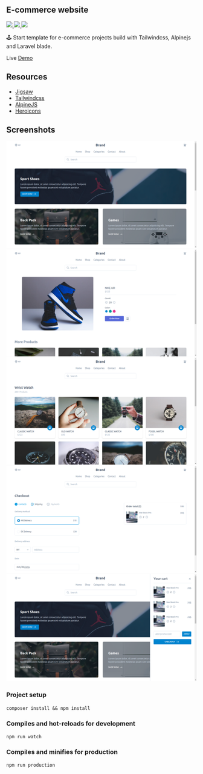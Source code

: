 ## E-commerce website
<a href="https://github.com/tailwindcomponents/e-commerce/blob/master/LICENSE.md">
    <img src="https://img.shields.io/github/license/tailwindcomponents/e-commerce">
</a>
<a href="https://github.com/tailwindcomponents/e-commerce/stargazers">
    <img src="https://img.shields.io/github/stars/tailwindcomponents/e-commerce">
</a>
<a href="https://twitter.com/TwComponents">
    <img src="https://img.shields.io/twitter/url?label=Tailwindcomponents&style=social&url=https%3A%2F%2Ftwitter.com%2FTwComponents">
</a>

🕹 Start template for e-commerce projects build with Tailwindcss, Alpinejs and Laravel blade.

Live [Demo](https://ecommerce-tailwindcomponents.netlify.app)

## Resources
- [Jigsaw](https://jigsaw.tighten.co)
- [Tailwindcss](https://tailwindcss.com)
- [AlpineJS](https://github.com/alpinejs/alpine)
- [Heroicons](https://heroicons.dev)

## Screenshots

<img src="screenshots/home.png">

<img src="screenshots/product.png">

<img src="screenshots/products.png">

<img src="screenshots/checkout.png">

<img src="screenshots/cart-model.png">

### Project setup
```
composer install && npm install
```

### Compiles and hot-reloads for development
```
npm run watch
```

### Compiles and minifies for production
```
npm run production
```
